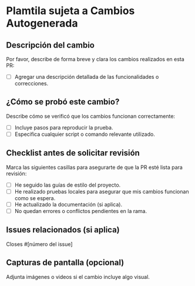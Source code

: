 # Plamtila sujeta a Cambios Autogenerada

## Descripción del cambio

Por favor, describe de forma breve y clara los cambios realizados en esta PR:

- [ ] Agregar una descripción detallada de las funcionalidades o correcciones.

## ¿Cómo se probó este cambio?

Describe cómo se verificó que los cambios funcionan correctamente:

- [ ] Incluye pasos para reproducir la prueba.
- [ ] Especifica cualquier script o comando relevante utilizado.

## Checklist antes de solicitar revisión

Marca las siguientes casillas para asegurarte de que la PR esté lista para revisión:

- [ ] He seguido las guías de estilo del proyecto.
- [ ] He realizado pruebas locales para asegurar que mis cambios funcionan como se espera.
- [ ] He actualizado la documentación (si aplica).
- [ ] No quedan errores o conflictos pendientes en la rama.

## Issues relacionados (si aplica)

Closes #[número del issue]

## Capturas de pantalla (opcional)

Adjunta imágenes o videos si el cambio incluye algo visual.
